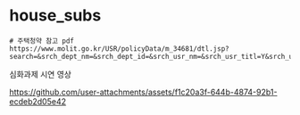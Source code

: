 
# house_subs

```
# 주택청약 참고 pdf
https://www.molit.go.kr/USR/policyData/m_34681/dtl.jsp?search=&srch_dept_nm=&srch_dept_id=&srch_usr_nm=&srch_usr_titl=Y&srch_usr_ctnt=&search_regdate_s=&search_regdate_e=&psize=10&s_category=&p_category=&lcmspage=1&id=4765
```


심화과제 시연 영상

https://github.com/user-attachments/assets/f1c20a3f-644b-4874-92b1-ecdeb2d05e42


